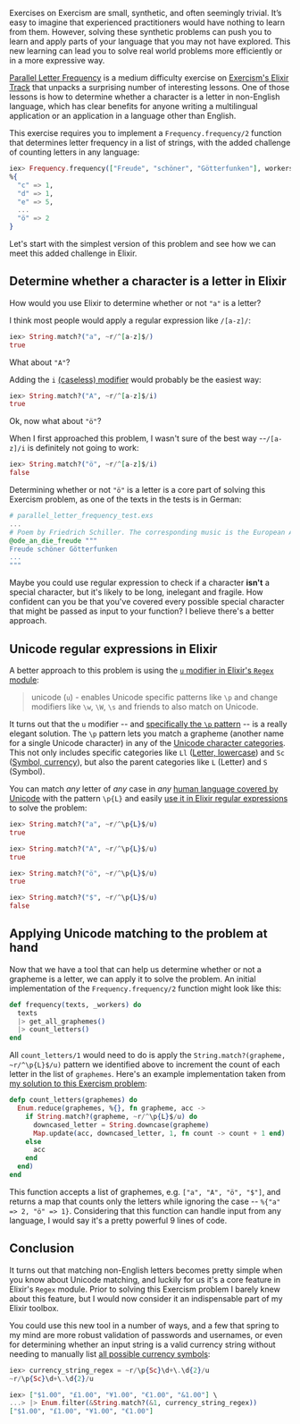 Exercises on Exercism are small, synthetic, and often seemingly trivial. It’s easy to imagine that experienced practitioners would have nothing to learn from them. However, solving these synthetic problems can push you to learn and apply parts of your language that you may not have explored. This new learning can lead you to solve real world problems more efficiently or in a more expressive way.

[Parallel Letter Frequency](https://exercism.io/tracks/elixir/exercises/parallel-letter-frequency) is a medium difficulty exercise on [Exercism's Elixir Track](https://exercism.io/tracks/elixir) that unpacks a surprising number of interesting lessons. One of those lessons is how to determine whether a character is a letter in non-English language, which has clear benefits for anyone writing a multilingual application or an application in a language other than English. 

This exercise requires you to implement a `Frequency.frequency/2` function that determines letter frequency in a list of strings, with the added challenge of counting letters in any language:

```elixir
iex> Frequency.frequency(["Freude", "schöner", "Götterfunken"], workers)
%{
  "c" => 1, 
  "d" => 1, 
  "e" => 5, 
  ...
  "ö" => 2
}
```

Let's start with the simplest version of this problem and see how we can meet this added challenge in Elixir.

## Determine whether a character is a letter in Elixir

How would you use Elixir to determine whether or not `"a"` is a letter? 

I think most people would apply a regular expression like `/[a-z]/`:

```elixir
iex> String.match?("a", ~r/^[a-z]$/)
true
```

What about `"A"`? 

Adding the `i` [(caseless) modifier](https://hexdocs.pm/elixir/Regex.html#module-modifiers) would probably be the easiest way:

```elixir
iex> String.match?("A", ~r/^[a-z]$/i)
true
```

Ok, now what about `"ö"`? 

When I first approached this problem, I wasn't sure of the best way --`/[a-z]/i` is definitely not going to work:

```elixir
iex> String.match?("ö", ~r/^[a-z]$/i)
false
```

Determining whether or not `"ö"` is a letter is a core part of solving this Exercism problem, as one of the texts in the tests is in German:

```elixir
# parallel_letter_frequency_test.exs
...
# Poem by Friedrich Schiller. The corresponding music is the European Anthem.
@ode_an_die_freude """
Freude schöner Götterfunken
...
"""
```

Maybe you could use regular expression to check if a character **isn't** a special character, but it's likely to be long, inelegant and fragile. How confident can you be that you've covered every possible special character that might be passed as input to your function? I believe there's a better approach.

## Unicode regular expressions in Elixir

A better approach to this problem is using the [`u` modifier in Elixir's `Regex` module](https://hexdocs.pm/elixir/Regex.html):

> unicode (`u`) - enables Unicode specific patterns like `\p` and change modifiers like `\w`, `\W`, `\s` and friends to also match on Unicode.

It turns out that the `u` modifier -- and [specifically the `\p` pattern](https://www.regular-expressions.info/unicode.html) -- is a really elegant solution. The `\p` pattern lets you match a grapheme (another name for a single Unicode character) in any of the [Unicode character categories](https://en.wikipedia.org/wiki/Unicode_character_property#General_Category). This not only includes specific categories like `Ll` ([Letter, lowercase](https://www.compart.com/en/unicode/category/Ll)) and `Sc` ([Symbol, currency](https://www.compart.com/en/unicode/category/Sc)), but also the parent categories like `L` (Letter) and `S` (Symbol).

You can match _any_ letter  of _any_ case in _any_ [human language covered by Unicode](https://www.unicode.org/faq/basic_q.html) with the pattern `\p{L}` and easily [use it in Elixir regular expressions](https://www.toptechskills.com/elixir-phoenix-tutorials-courses/how-to-match-any-unicode-letter-with-regex-elixir/) to solve the problem: 

```elixir
iex> String.match?("a", ~r/^\p{L}$/u)
true

iex> String.match?("A", ~r/^\p{L}$/u)
true

iex> String.match?("ö", ~r/^\p{L}$/u)
true

iex> String.match?("$", ~r/^\p{L}$/u)
false
```

## Applying Unicode matching to the problem at hand

Now that we have a tool that can help us determine whether or not a grapheme is a letter, we can apply it to solve the problem. An initial implementation of the `Frequency.frequency/2` function might look like this:

```elixir
def frequency(texts, _workers) do
  texts
  |> get_all_graphemes()
  |> count_letters()
end
```

All `count_letters/1` would need to do is apply the `String.match?(grapheme, ~r/^\p{L}$/u)` pattern we identified above to increment the count of each letter in the list of `graphemes`. Here's an example implementation taken from [my solution to this Exercism problem]((https://exercism.io/tracks/elixir/exercises/parallel-letter-frequency/solutions/cc80004beded4749bce81b5dc0820952).):

```elixir
defp count_letters(graphemes) do
  Enum.reduce(graphemes, %{}, fn grapheme, acc ->
    if String.match?(grapheme, ~r/^\p{L}$/u) do
      downcased_letter = String.downcase(grapheme)
      Map.update(acc, downcased_letter, 1, fn count -> count + 1 end)
    else
      acc
    end
  end)
end
```

This function accepts a list of graphemes, e.g. `["a", "A", "ö", "$"]`, and returns a map that counts only the letters while ignoring the case -- `%{"a" => 2, "ö" => 1}`. Considering that this function can handle input from any language, I would say it's a pretty powerful 9 lines of code. 

## Conclusion

It turns out that matching non-English letters becomes pretty simple when you know about Unicode matching, and luckily for us it's a core feature in Elixir's `Regex` module. Prior to solving this Exercism problem I barely knew about this feature, but I would now consider it an indispensable part of my Elixir toolbox.

You could use this new tool in a number of ways, and a few that spring to my mind are more robust validation of passwords and usernames, or even for determining whether an input string is a valid currency string without needing to manually list [all possible currency symbols](https://www.compart.com/en/unicode/category/Sc):

```elixir
iex> currency_string_regex = ~r/\p{Sc}\d+\.\d{2}/u
~r/\p{Sc}\d+\.\d{2}/u

iex> ["$1.00", "£1.00", "¥1.00", "€1.00", "&1.00"] \
...> |> Enum.filter(&String.match?(&1, currency_string_regex))
["$1.00", "£1.00", "¥1.00", "€1.00"]
```
